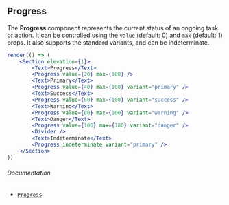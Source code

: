 ## Progress

The **Progress** component represents the current status of an ongoing task or action. It can be controlled using the `value` (default: 0) and `max` (default: 1) props. It also supports the standard variants, and can be indeterminate.

```jsx
render(() => (
	<Section elevation={1}>
		<Text>Progress</Text>
		<Progress value={20} max={100} />
		<Text>Primary</Text>
		<Progress value={40} max={100} variant="primary" />
		<Text>Success</Text>
		<Progress value={60} max={100} variant="success" />
		<Text>Warning</Text>
		<Progress value={80} max={100} variant="warning" />
		<Text>Danger</Text>
		<Progress value={100} max={100} variant="danger" />
		<Divider />
		<Text>Indeterminate</Text>
		<Progress indeterminate variant="primary" />
	</Section>
))
```

###### Documentation

- [`Progress`](/wiki/modules/_components_display_progress_.html)
